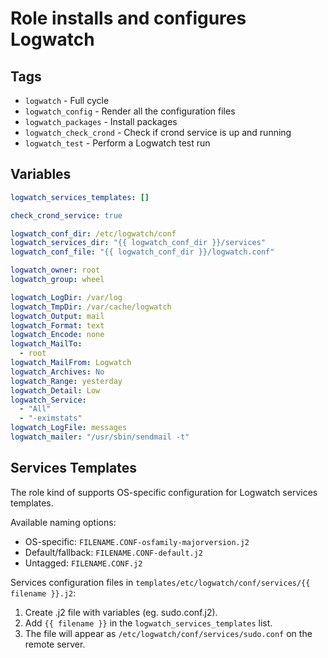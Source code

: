 # Role installs and configures Logwatch

## Tags

* `logwatch` - Full cycle
* `logwatch_config` - Render all the configuration files
* `logwatch_packages` - Install packages
* `logwatch_check_crond` - Check if crond service is up and running
* `logwatch_test` - Perform a Logwatch test run

## Variables

```yaml
logwatch_services_templates: []

check_crond_service: true

logwatch_conf_dir: /etc/logwatch/conf
logwatch_services_dir: "{{ logwatch_conf_dir }}/services"
logwatch_conf_file: "{{ logwatch_conf_dir }}/logwatch.conf"

logwatch_owner: root
logwatch_group: wheel

logwatch_LogDir: /var/log
logwatch_TmpDir: /var/cache/logwatch
logwatch_Output: mail
logwatch_Format: text
logwatch_Encode: none
logwatch_MailTo: 
  - root
logwatch_MailFrom: Logwatch
logwatch_Archives: No
logwatch_Range: yesterday
logwatch_Detail: Low
logwatch_Service: 
  - "All"
  - "-eximstats"
logwatch_LogFile: messages
logwatch_mailer: "/usr/sbin/sendmail -t"
```

## Services Templates

The role kind of supports OS-specific configuration for Logwatch services templates.

Available naming options:

* OS-specific: `FILENAME.CONF-osfamily-majorversion.j2`
* Default/fallback: `FILENAME.CONF-default.j2`
* Untagged: `FILENAME.CONF.j2`

Services configuration files in `templates/etc/logwatch/conf/services/{{ filename }}.j2`:
1. Create .j2 file with variables (eg. sudo.conf.j2).
1. Add `{{ filename }}` in the `logwatch_services_templates` list.
1. The file will appear as `/etc/logwatch/conf/services/sudo.conf` on the remote server.

